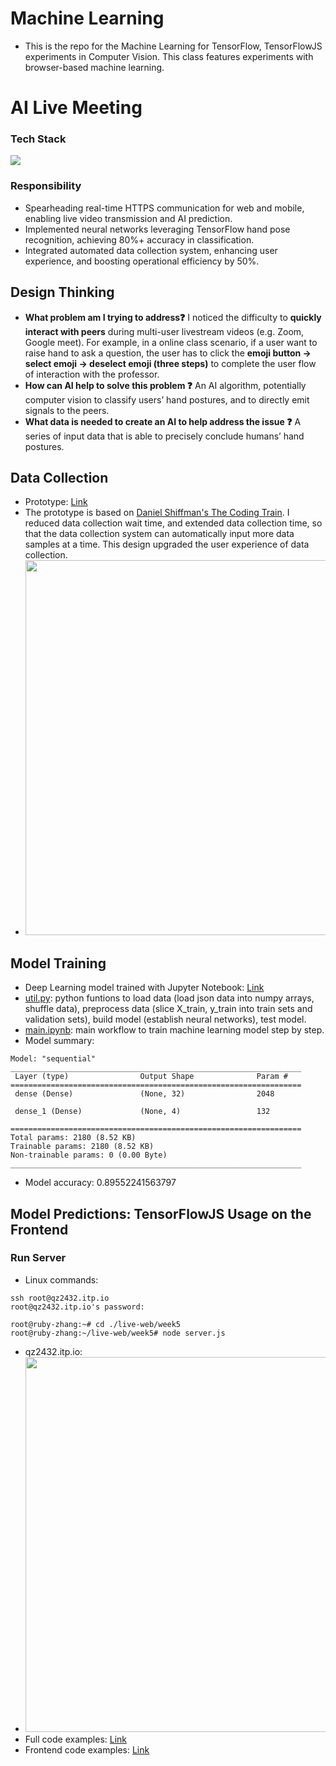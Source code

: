 # Machine Learning
- This is the repo for the Machine Learning for TensorFlow, TensorFlowJS experiments in Computer Vision. This class features experiments with browser-based machine learning.
# AI Live Meeting
### Tech Stack
<a href="https://skillicons.dev" class="image-link"><img src="https://skillicons.dev/icons?i=js,html,css,p5js,express,nodejs,tensorflow"></a>
### Responsibility
- Spearheading real-time HTTPS communication for web and mobile, enabling live video transmission and AI prediction.
- Implemented neural networks leveraging TensorFlow hand pose recognition, achieving 80%+ accuracy in classification.
- Integrated automated data collection system, enhancing user experience, and boosting operational efficiency by 50%.
## Design Thinking
- **What problem am I trying to address❓** I noticed the difficulty to **quickly interact with peers** during multi-user livestream videos (e.g. Zoom, Google meet). For example, in a online class scenario, if a user want to raise hand to ask a question, the user has to click the **emoji button -> select emoji -> deselect emoji (three steps)** to complete the user flow of interaction with the professor.
- **How can AI help to solve this problem ❓** An AI algorithm, potentially computer vision to classify users’ hand postures, and to directly emit signals to the peers.
- **What data is needed to create an AI to help address the issue ❓** A series of input data that is able to precisely conclude humans’ hand postures.
## Data Collection
- Prototype: [Link](https://editor.p5js.org/qz2432/sketches/dRK9sis7h)
- The prototype is based on [Daniel Shiffman's The Coding Train](https://thecodingtrain.com/Courses/ml5-beginners-guide/7.2-pose-classification.html). I reduced data collection wait time, and extended data collection time, so that the data collection system can automatically input more data samples at a time. This design upgraded the user experience of data collection.
-  <img src = "https://github.com/RubyQianru/Machine-Learning-TFJS/assets/142470034/5381bde6-7286-4604-a902-7aa780815508" width = 600>
## Model Training
- Deep Learning model trained with Jupyter Notebook: [Link](https://github.com/RubyQianru/Machine-Learning-TFJS/tree/main/Week5-Real-Time-Handpose-Recognition/ML)
- [util.py](https://github.com/RubyQianru/Machine-Learning-TFJS/blob/main/Week5-Real-Time-Handpose-Recognition/ML/utils.py): python funtions to load data (load json data into numpy arrays, shuffle data), preprocess data (slice X_train, y_train into train sets and validation sets), build model (establish neural networks), test model.
- [main.ipynb](https://github.com/RubyQianru/Machine-Learning-TFJS/blob/main/Week5-Real-Time-Handpose-Recognition/ML/main.ipynb_): main workflow to train machine learning model step by step.
- Model summary: 
```
Model: "sequential"
_________________________________________________________________
 Layer (type)                Output Shape              Param #   
=================================================================
 dense (Dense)               (None, 32)                2048      
                                                                 
 dense_1 (Dense)             (None, 4)                 132       
                                                                 
=================================================================
Total params: 2180 (8.52 KB)
Trainable params: 2180 (8.52 KB)
Non-trainable params: 0 (0.00 Byte)
_________________________________________________________________
```
- Model accuracy: 0.89552241563797
## Model Predictions: TensorFlowJS Usage on the Frontend
### Run Server
- Linux commands:
```
ssh root@qz2432.itp.io
root@qz2432.itp.io's password: 
```
```
root@ruby-zhang:~# cd ./live-web/week5
root@ruby-zhang:~/live-web/week5# node server.js
```
- qz2432.itp.io: 
- <img src="https://github.com/RubyQianru/Machine-Learning-TFJS/assets/142470034/087eac2e-59b9-41b5-ba6d-401f7ec1e96f" width=600>
- Full code examples: [Link](https://github.com/RubyQianru/Machine-Learning-TFJS/tree/main/Week5-Real-Time-Handpose-Recognition)
- Frontend code examples: [Link](https://github.com/RubyQianru/Machine-Learning-TFJS/tree/main/Week5-Real-Time-Handpose-Recognition/public)
